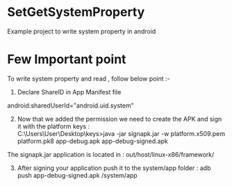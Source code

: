 # SetGetSystemProperty
Example project to write system property in android

# Few Important point 
To write system property and read , follow below point :- 

1. Declare ShareID in App Manifest file

android:sharedUserId="android.uid.system"

2. Now that we added the permission we need to create the APK and sign it with the platform keys :  
            C:\Users\User\Desktop\keys>java -jar signapk.jar -w platform.x509.pem
            platform.pk8 app-debug.apk app-debug-signed.apk
            
The signapk.jar application is located in : out/host/linux-x86/framework/
            
3. After signing your application push it to the system/app folder :
             adb push app-debug-signed.apk /system/app
